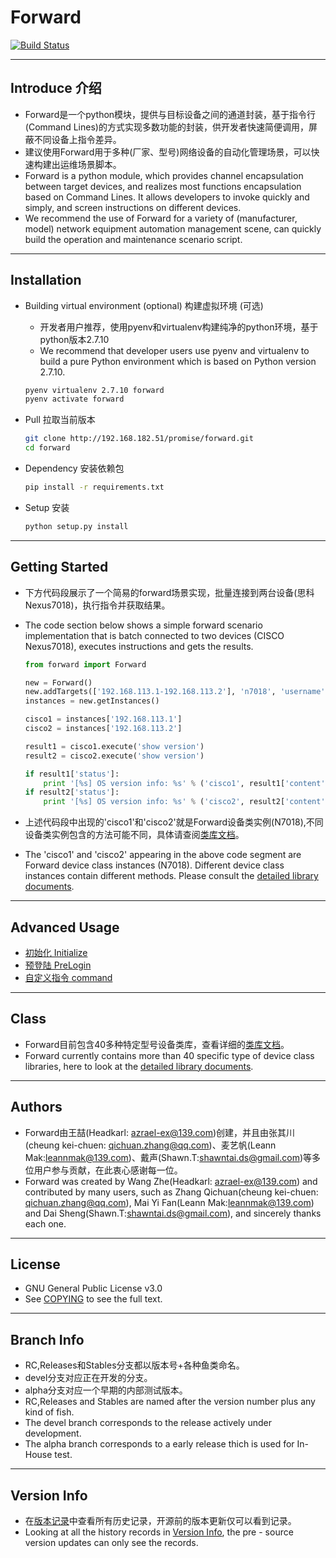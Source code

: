 # Forward
  [![Build Status](https://travis-ci.org/tecstack/forward.svg?branch=master)](https://travis-ci.org/tecstack/forward)

---

## Introduce 介绍

* Forward是一个python模块，提供与目标设备之间的通道封装，基于指令行(Command Lines)的方式实现多数功能的封装，供开发者快速简便调用，屏蔽不同设备上指令差异。
* 建议使用Forward用于多种(厂家、型号)网络设备的自动化管理场景，可以快速构建出运维场景脚本。
* Forward is a python module, which provides channel encapsulation between target devices, and realizes most functions encapsulation based on Command Lines. It allows developers to invoke quickly and simply, and screen instructions on different devices.
* We recommend the use of Forward for a variety of (manufacturer, model) network equipment automation management scene, can quickly build the operation and maintenance scenario script.

---

## Installation

* Building virtual environment (optional) 构建虚拟环境 (可选)

  * 开发者用户推荐，使用pyenv和virtualenv构建纯净的python环境，基于python版本2.7.10
  * We recommend that developer users use pyenv and virtualenv to build a pure Python environment which is based on Python version 2.7.10.

  ```Bash
  pyenv virtualenv 2.7.10 forward
  pyenv activate forward
  ```

* Pull 拉取当前版本

  ```Bash
  git clone http://192.168.182.51/promise/forward.git
  cd forward
  ```

* Dependency 安装依赖包

  ```Bash
  pip install -r requirements.txt
  ```

* Setup 安装

  ```Bash
  python setup.py install
  ```

---

## Getting Started

* 下方代码段展示了一个简易的forward场景实现，批量连接到两台设备(思科Nexus7018)，执行指令并获取结果。
* The code section below shows a simple forward scenario implementation that is batch connected to two devices (CISCO Nexus7018), executes instructions and gets the results.

  ```Python
  from forward import Forward

  new = Forward()
  new.addTargets(['192.168.113.1-192.168.113.2'], 'n7018', 'username', 'password')
  instances = new.getInstances()

  cisco1 = instances['192.168.113.1']
  cisco2 = instances['192.168.113.2']

  result1 = cisco1.execute('show version')
  result2 = cisco2.execute('show version')

  if result1['status']:
      print '[%s] OS version info: %s' % ('cisco1', result1['content'])
  if result2['status']:
      print '[%s] OS version info: %s' % ('cisco2', result2['content'])
  ```

* 上述代码段中出现的'cisco1'和'cisco2'就是Forward设备类实例(N7018),不同设备类实例包含的方法可能不同，具体请查阅[类库文档](/docs/class)。
* The 'cisco1' and 'cisco2' appearing in the above code segment are Forward device class instances (N7018). Different device class instances contain different methods. Please consult the [detailed library documents](/docs/class).

---

## Advanced Usage

* [初始化 Initialize](/docs/advance/initialize.md)
* [预登陆 PreLogin](/docs/advance/prelogin.md)
* [自定义指令 command](/docs/advance/command.md)

---

## Class

* Forward目前包含40多种特定型号设备类库，查看详细的[类库文档](/docs/class)。
* Forward currently contains more than 40 specific type of device class libraries, here to look at the [detailed library documents](/docs/class).

---

## Authors

* Forward由王喆(Headkarl: azrael-ex@139.com)创建，并且由张其川(cheung kei-chuen: qichuan.zhang@qq.com)、麦艺帆(Leann Mak:leannmak@139.com)、戴声(Shawn.T:shawntai.ds@gmail.com)等多位用户参与贡献，在此衷心感谢每一位。
* Forward was created by Wang Zhe(Headkarl: azrael-ex@139.com) and contributed by many users, such as Zhang Qichuan(cheung kei-chuen: qichuan.zhang@qq.com), Mai Yi Fan(Leann Mak:leannmak@139.com) and Dai Sheng(Shawn.T:shawntai.ds@gmail.com), and sincerely thanks each one.

---

## License

* GNU General Public License v3.0
* See [COPYING](COPYING) to see the full text.

---

## Branch Info

* RC,Releases和Stables分支都以版本号+各种鱼类命名。
* devel分支对应正在开发的分支。
* alpha分支对应一个早期的内部测试版本。
* RC,Releases and Stables are named after the version number plus any kind of fish.
* The devel branch corresponds to the release actively under development.
* The alpha branch corresponds to a early release thich is used for In-House test.

---

## Version Info

* 在[版本记录](/docs/VersionInfo.md)中查看所有历史记录，开源前的版本更新仅可以看到记录。
* Looking at all the history records in [Version Info](/docs/VersionInfo.md), the pre - source version updates can only see the records.
